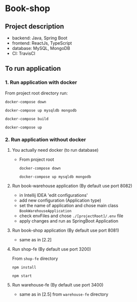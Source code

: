 # Book-shop

## Project description

   - backend: Java, Spring Boot
   - frontend: ReactJs, TypeScript
   - database: MySQL, MongoDB
   - CI: TravisCI

## To run application

### 1. Run application with docker
From project root directory run:

`docker-compose down`

`docker-compose up mysqldb mongodb`

`docker-compose build`

`docker-compose up`

### 2. Run application without docker

1. You actually need docker (to run database)

   - From project root
         
      `docker-compose down`
     
      `docker-compose up mysqldb mongodb`

2. Run book-warehouse application (By default use port 8082)

    - in Intellij IDEA 'edit configurations'
    - add new configuration (Application type)
    - set the name of application and chose main class `BookWarehouseApplication`
    - check envFiles and chose `./[projectRoot]/.env` file
    - apply changes and run as SpringBoot Application    

3. Run book-shop application (By default use port 8081)

   - same as in [2.2]
    
4. Run shop-fe (By default use port 3200)

    From `shop-fe` directory
    
    `npm install`
   
    `npm start`
   
5. Run warehouse-fe (By default use port 3400)

    - same as in [2.5] from `warehouse-fe` directory